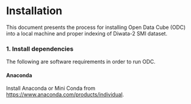 # Installation

This document presents the process for installing Open Data Cube (ODC) into a local machine and proper indexing of Diwata-2 SMI dataset.

### 1. Install dependencies
The following are software requirements in order to run ODC.
#### Anaconda
Install Anaconda or Mini Conda from https://www.anaconda.com/products/individual.
####